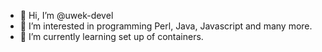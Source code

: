 - 👋 Hi, I’m @uwek-devel
- 👀 I’m interested in programming Perl, Java, Javascript and many more.
- 🌱 I’m currently learning set up of containers.


<!---
uwek-devel/uwek-devel is a ✨ special ✨ repository because its `README.md` (this file) appears on your GitHub profile.
You can click the Preview link to take a look at your changes.
--->

